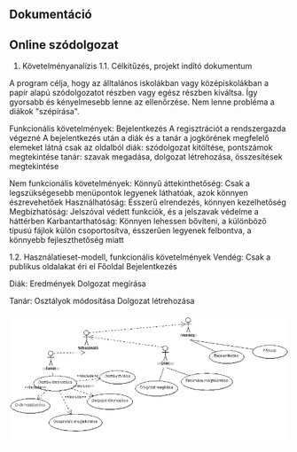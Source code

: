 Dokumentáció
--
Online szódolgozat
--
1. Követelményanalízis
1.1. Célkitűzés, projekt indító dokumentum

A program célja, hogy az álltalános iskolákban vagy középiskolákban a papír alapú szódolgozatot részben vagy egész részben kiváltsa. Így gyorsabb és kényelmesebb lenne az ellenőrzése. Nem lenne probléma a diákok "szépírása".

Funkcionális követelmények:
Bejelentkezés
A regisztrációt a rendszergazda végezné
A bejelentkezés után a diák és a tanár a jogkörének megfelelő elemeket látná csak az oldalból
diák: szódolgozat kitöltése, pontszámok megtekintése
tanár: szavak megadása, dolgozat létrehozása, összesítések megtekintése

Nem funkcionális követelmények:
Könnyű áttekinthetőség: Csak a legszükségesebb menüpontok legyenek láthatóak, azok könnyen észrevehetőek
Használhatóság: Ésszerű elrendezés, könnyen kezelhetőség
Megbízhatóság:  Jelszóval védett funkciók, és a jelszavak védelme a háttérben
Karbantarthatóság: Könnyen lehessen bővíteni, a különböző típusú fájlok külön csoportosítva, ésszerűen legyenek felbontva, a könnyebb fejleszthetőség miatt

1.2. Használatieset-modell, funkcionális követelmények
Vendég: Csak a publikus oldalakat éri el
Főoldal
Bejelentkezés

Diák:
Eredmények
Dolgozat megírása

Tanár:
Osztályok módosítása
Dolgozat létrehozása

<img src="https://github.com/levkri/Alk_fejlsz/blob/master/use-case.gif">

